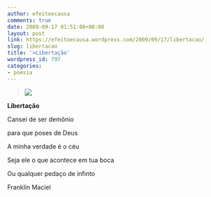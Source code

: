 ```yaml
---
author: efeitoecausa
comments: true
date: 2009-09-17 01:51:00+00:00
layout: post
link: https://efeitoecausa.wordpress.com/2009/09/17/libertacao/
slug: libertacao
title: '>Libertação'
wordpress_id: 797
categories:
- poesia
---
```


>[![](http://www.earthpeopleproductions.com/Pictures/Angel%20Footsteps%20Water.jpg)](http://www.earthpeopleproductions.com/Pictures/Angel%20Footsteps%20Water.jpg)   	 	 	 	 	 	  

**Libertação**


  


Cansei de ser demônio

para que poses de Deus

A minha verdade é o céu

Seja ele o que acontece em tua boca

Ou qualquer pedaço de infinto


  


Franklin Maciel


  

  

